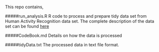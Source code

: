 This repo contains,

#####run_analysis.R
R code to process and prepare tidy data set from Human Activity Recognition data set.
The complete description of the data set can be found [here](http://archive.ics.uci.edu/ml/datasets/Human+Activity+Recognition+Using+Smartphones)

#####CodeBook.md
Details on how the data is processed

#####tidyData.txt
The processed data in text file format.
